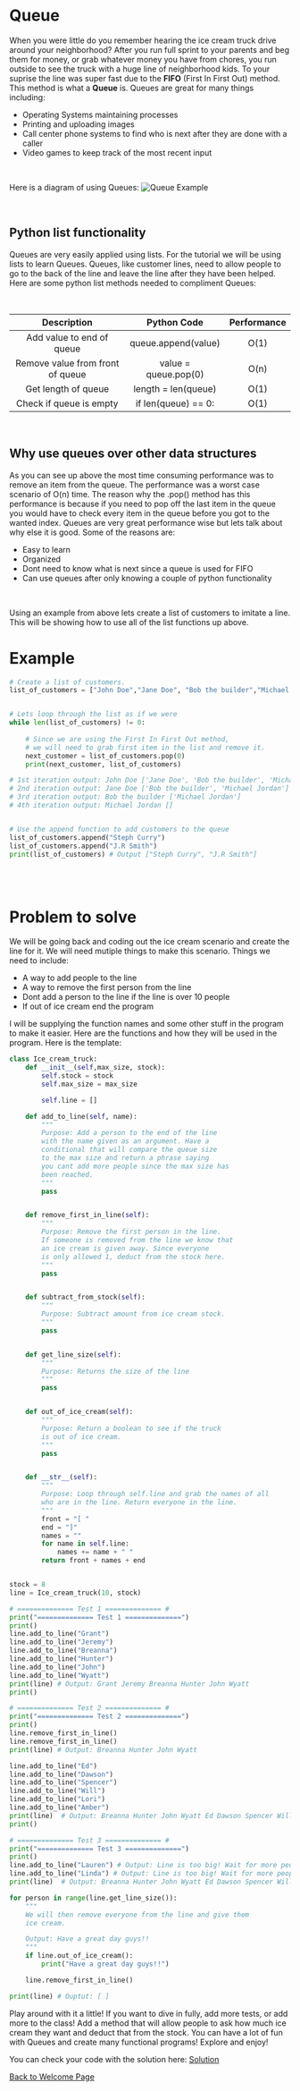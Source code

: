 # Queue
When you were little do you remember hearing the ice cream truck drive around your neighborhood? After you run full sprint to your parents and beg them for money, or grab whatever money you have from chores, you run outside to see the truck with a huge line of neighborhood kids. To your suprise the line was super fast due to the **FIFO** (First In First Out) method. This method is what a **Queue** is. Queues are great for many things including:

* Operating Systems maintaining processes
* Printing and uploading images
* Call center phone systems to find who is next after they are done with a caller
* Video games to keep track of the most recent input 

<br>

Here is a diagram of using Queues:
![Queue Example](Images/QueueExample.png)

<br>

## Python list functionality
Queues are very easily applied using lists. For the tutorial we will be using lists to learn Queues. Queues, like customer lines, need to allow people to go to the back of the line and leave the line after they have been helped. Here are some python list methods needed to compliment Queues:

<br>

|       Description         |      Python Code      |     Performance     | 
|      :-----------:        |     :------------:    |     :-----------:   |
|Add value to end of queue  |  queue.append(value)  |         O(1)        |
|Remove value from front of queue| value = queue.pop(0)|      O(n)        |
|Get length of queue        |   length = len(queue) |         O(1)        |
|Check if queue is empty    | if len(queue) == 0:   |         O(1)        |

<br>

## Why use queues over other data structures
As you can see up above the most time consuming performance was to remove an item from the queue. The performance was a worst case scenario of O(n) time. The reason why the .pop() method has this performance is because if you need to pop off the last item in the queue you would have to check every item in the queue before you got to the wanted index. Queues are very great performance wise but lets talk about why else it is good. Some of the reasons are:

* Easy to learn
* Organized
* Dont need to know what is next since a queue is used for FIFO
* Can use queues after only knowing a couple of python functionality

<br>

Using an example from above lets create a list of customers to imitate a line. This will be showing how to use all of the list functions up above.

# Example

``` python
# Create a list of customers.
list_of_customers = ["John Doe","Jane Doe", "Bob the builder","Michael Jordan"]


# Lets loop through the list as if we were 
while len(list_of_customers) != 0:
    
    # Since we are using the First In First Out method,
    # we will need to grab first item in the list and remove it.
    next_customer = list_of_customers.pop(0)
    print(next_customer, list_of_customers) 

# 1st iteration output: John Doe ['Jane Doe', 'Bob the builder', 'Michael Jordan']
# 2nd iteration output: Jane Doe ['Bob the builder', 'Michael Jordan']
# 3rd iteration output: Bob the builder ['Michael Jordan']
# 4th iteration output: Michael Jordan []


# Use the append function to add customers to the queue
list_of_customers.append("Steph Curry")
list_of_customers.append("J.R Smith") 
print(list_of_customers) # Output ["Steph Curry", "J.R Smith"]
```
<br>
<br>

# Problem to solve
We will be going back and coding out the ice cream scenario and create the line for it. We will need mutiple things to make this scenario. Things we need to include:
* A way to add people to the line
* A way to remove the first person from the line
* Dont add a person to the line if the line is over 10 people
* If out of ice cream end the program

I will be supplying the function names and some other stuff in the program to make it easier. Here are the functions and how they will be used in the program. Here is the template:

``` python
class Ice_cream_truck:
    def __init__(self,max_size, stock):
        self.stock = stock
        self.max_size = max_size

        self.line = []

    def add_to_line(self, name):
        """
        Purpose: Add a person to the end of the line
        with the name given as an argument. Have a 
        conditional that will compare the queue size
        to the max size and return a phrase saying
        you cant add more people since the max size has
        been reached.
        """
        pass


    def remove_first_in_line(self):
        """
        Purpose: Remove the first person in the line.
        If someone is removed from the line we know that
        an ice cream is given away. Since everyone
        is only allowed 1, deduct from the stock here.
        """
        pass


    def subtract_from_stock(self):
        """
        Purpose: Subtract amount from ice cream stock.
        """
        pass


    def get_line_size(self):
        """
        Purpose: Returns the size of the line
        """
        pass


    def out_of_ice_cream(self):
        """
        Purpose: Return a boolean to see if the truck
        is out of ice cream.
        """
        pass


    def __str__(self):
        """
        Purpose: Loop through self.line and grab the names of all
        who are in the line. Return everyone in the line.
        """
        front = "[ "
        end = "]"
        names = ""
        for name in self.line:
            names += name + " "
        return front + names + end


stock = 8
line = Ice_cream_truck(10, stock)

# ============== Test 1 ============== #
print("============== Test 1 ==============")
print()
line.add_to_line("Grant") 
line.add_to_line("Jeremy")
line.add_to_line("Breanna")
line.add_to_line("Hunter")
line.add_to_line("John")
line.add_to_line("Wyatt")
print(line) # Output: Grant Jeremy Breanna Hunter John Wyatt
print()

# ============== Test 2 ============== #
print("============== Test 2 ==============")
print()
line.remove_first_in_line()
line.remove_first_in_line()
print(line) # Output: Breanna Hunter John Wyatt

line.add_to_line("Ed")
line.add_to_line("Dawson")
line.add_to_line("Spencer")
line.add_to_line("Will")
line.add_to_line("Lori")
line.add_to_line("Amber")
print(line)  # Output: Breanna Hunter John Wyatt Ed Dawson Spencer Will Lori Amber
print()

# ============== Test 3 ============== #
print("============== Test 3 ==============")
print()
line.add_to_line("Lauren") # Output: Line is too big! Wait for more people to leave.
line.add_to_line("Linda") # Output: Line is too big! Wait for more people to leave.
print(line)  # Output: Breanna Hunter John Wyatt Ed Dawson Spencer Will Lori Amber

for person in range(line.get_line_size()):
    """
    We will then remove everyone from the line and give them
    ice cream. 

    Output: Have a great day guys!!
    """
    if line.out_of_ice_cream():
        print("Have a great day guys!!")

    line.remove_first_in_line()

print(line) # Ouptut: [ ]
``` 
Play around with it a little! If you want to dive in fully, add more tests, or add more to the class! Add a method that will allow people to ask how much ice cream they want and deduct that from the stock. You can have a lot of fun with Queues and create many functional programs! Explore and enjoy!


You can check your code with the solution here: [Solution](SourceCodes/Queue_solution.py)

[Back to Welcome Page](Welcome.md)
